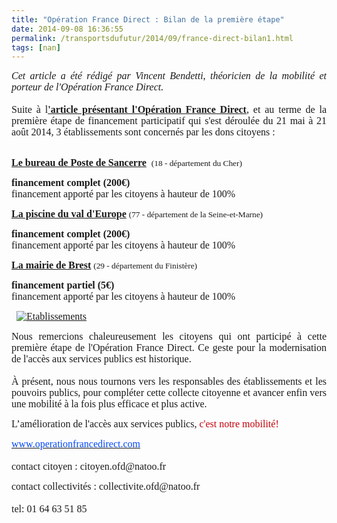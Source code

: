 ```yaml
---
title: "Opération France Direct : Bilan de la première étape"
date: 2014-09-08 16:36:55
permalink: /transportsdufutur/2014/09/france-direct-bilan1.html
tags: [nan]
---
```


<p style="margin-bottom: 0cm;text-align: justify"><span style="font-family: times new roman,times"><span style="font-size: 12pt"><em>Cet article a été rédigé par </em><em>Vincent</em><em> Bendetti, théoricien de la mobilité et porteur de l'Opération France Direct. <br /></em><br />Suite à l<a href="https://gabrielplassat.github.io/transportsdufutur/2014/07/operation-france-direct-une-technologie-pour-changer-la-vie.html" target="_blank"><strong>'article présentant l'Opération France Direct</strong></a>, et au terme de la première étape de financement participatif qui s'est déroulée du 21 mai à 21 août 2014, </span><span style="font-size: 12pt">3 établissements sont concernés par les dons citoyens :<br /></span></span></p> <p style="margin-bottom: 0cm"><br /><span style="font-size: 12pt;font-family: times new roman,times"><span style="text-decoration: underline"><strong>Le bureau de Poste de Sancerre</strong></span>  <span style="font-size: 10pt">(18 - département du Cher)</span></span></p> <p style="margin-bottom: 0cm"><span style="font-size: 12pt;font-family: times new roman,times"><strong>financement complet (200</strong><strong>€</strong><strong>) </strong><br />financement apporté par les citoyens à hauteur de 100%</span></p> <p style="margin-bottom: 0cm"><span style="font-size: 12pt;font-family: times new roman,times"><span style="text-decoration: underline"><strong>La piscine du val d'Europe</strong></span> <span style="font-size: 10pt">(77 - département de la Seine-et-Marne)</span></span></p> <p style="margin-bottom: 0cm"><span style="font-size: 12pt;font-family: times new roman,times"><strong>financement complet (200</strong><strong>€</strong><strong>) </strong><br />financement apporté par les citoyens à hauteur de 100%</span></p> <p style="margin-bottom: 0cm"><span style="font-size: 12pt;font-family: times new roman,times"><span style="text-decoration: underline"><strong>La mairie de Brest</strong></span> <span style="font-size: 10pt">(29 - département du Finistère)</span></span></p> <p style="margin-bottom: 0cm"><span style="font-size: 12pt;font-family: times new roman,times"><strong>financement partiel (5</strong><strong>€</strong><strong>) </strong><br />financement apporté par les citoyens à hauteur de 100%</span></p>  <!--more-->  <p style="margin-bottom: 0cm"><span style="font-size: 12pt;font-family: times new roman,times">  <a class="asset-img-link" href="https://gabrielplassat.github.io/transportsdufutur/wp-content/uploads/sites/6/old/6a0120a66d2ad4970b01b8d06253b3970c-pi.jpg"><img alt="Etablissements" border="0" class="asset  asset-image at-xid-6a0120a66d2ad4970b01b8d06253b3970c image-full img-responsive" src="/wp-content/uploads/sites/6/old/6a0120a66d2ad4970b01b8d06253b3970c-800wi.jpg" title="Etablissements" /></a><br /></span></p> <p style="margin-bottom: 0cm;text-align: justify"><span style="font-size: 12pt;font-family: times new roman,times">Nous remercions chaleureusement les citoyens qui ont participé à cette première étape de l'Opération France Direct. Ce geste pour la modernisation de l'accès aux services publics est historique.<br /><br />À présent, nous nous tournons vers les responsables des établissements et les pouvoirs publics, pour compléter cette collecte citoyenne et avancer enfin vers une mobilité à la fois plus efficace et plus active.</span></p> <p style="margin-bottom: 0cm;text-align: justify"><span style="font-size: 12pt;font-family: times new roman,times">L’amélioration de l'accès aux services publics, <span style="color: #c5000b">c'est </span><span style="color: #c5000b">notre</span><span style="color: #c5000b"> mobilité</span><span style="color: #c5000b">!</span></span></p> <p style="margin-bottom: 0cm;text-align: justify"><a href="http://www.operationfrancedirect.com/" target="_self"><span style="color: #0047ff;font-size: 12pt;font-family: times new roman,times">www.operationfrancedirect.com</span></a><span style="font-size: 12pt;font-family: times new roman,times"><br /><br />contact citoyen : citoyen.ofd@natoo.fr </span></p> <p style="margin-bottom: 0cm;text-align: justify"><span style="font-size: 12pt;font-family: times new roman,times">contact collectivités : collectivite.ofd@natoo.fr<br /><br /> tel: 01 64 63 51 85</span></p>
